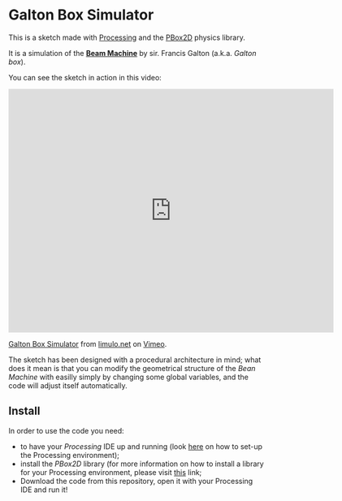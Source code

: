 # Galton Box Simulator

This is a sketch made with [Processing](https://processing.org/) and the [PBox2D](https://github.com/shiffman/Box2D-for-Processing) physics library.

It is a simulation of the [**Beam Machine**](https://en.wikipedia.org/wiki/Bean_machine) by sir. Francis Galton (a.k.a. _Galton box_).

You can see the sketch in action in this video:

<iframe src="https://player.vimeo.com/video/87855949" width="640" height="480" frameborder="0" webkitallowfullscreen mozallowfullscreen allowfullscreen></iframe>
<p><a href="https://vimeo.com/87855949">Galton Box Simulator</a> from <a href="https://vimeo.com/limulo">limulo.net</a> on <a href="https://vimeo.com">Vimeo</a>.</p>

The sketch has been designed with a procedural architecture in mind; what does it mean is that you can modify the geometrical structure of the _Bean Machine_ with easilly simply by changing some global variables, and the code will adjust itself automatically.

## Install

In order to use the code you need:
* to have your _Processing_ IDE up and running (look [here](https://vimeo.com/140600280) on how to set-up the Processing environment);
* install the _PBox2D_ library (for more information on how to install a library for your Processing environment, please visit [this](https://github.com/processing/processing/wiki/How-to-Install-a-Contributed-Library) link;
* Download the code from this repository, open it with your Processing IDE and run it!
